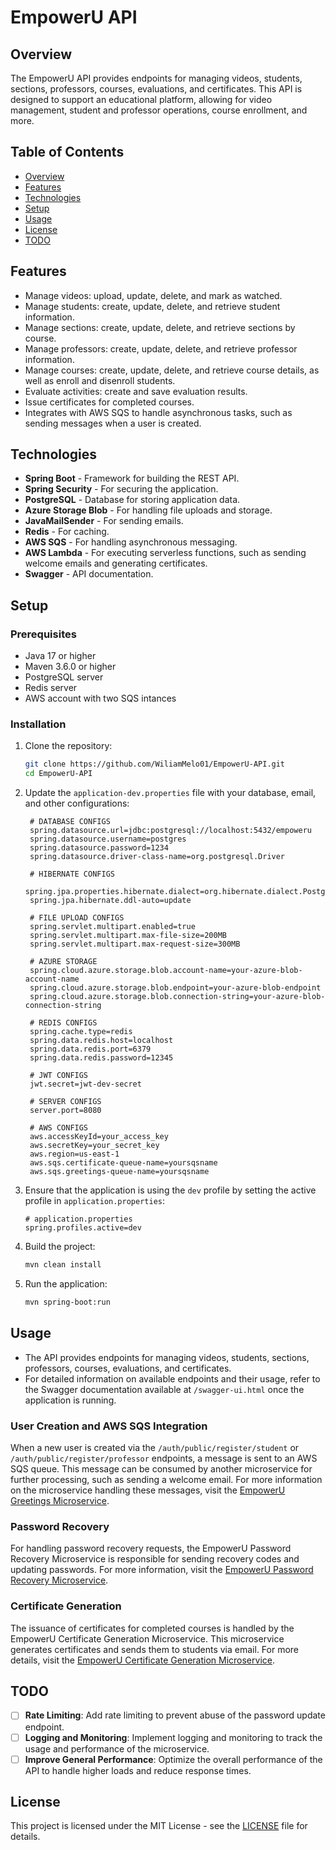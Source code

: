 # EmpowerU API

## Overview

The EmpowerU API provides endpoints for managing videos, students, sections, professors, courses, evaluations, and certificates. This API is designed to support an educational platform, allowing for video management, student and professor operations, course enrollment, and more.

## Table of Contents
- [Overview](#overview)
- [Features](#features)
- [Technologies](#technologies)
- [Setup](#setup)
- [Usage](#usage)
- [License](#license)
- [TODO](#todo)

## Features

- Manage videos: upload, update, delete, and mark as watched.
- Manage students: create, update, delete, and retrieve student information.
- Manage sections: create, update, delete, and retrieve sections by course.
- Manage professors: create, update, delete, and retrieve professor information.
- Manage courses: create, update, delete, and retrieve course details, as well as enroll and disenroll students.
- Evaluate activities: create and save evaluation results.
- Issue certificates for completed courses.
- Integrates with AWS SQS to handle asynchronous tasks, such as sending messages when a user is created.

## Technologies

- **Spring Boot** - Framework for building the REST API.
- **Spring Security** - For securing the application.
- **PostgreSQL** - Database for storing application data.
- **Azure Storage Blob** - For handling file uploads and storage.
- **JavaMailSender** - For sending emails.
- **Redis** - For caching.
- **AWS SQS** - For handling asynchronous messaging.
- **AWS Lambda** - For executing serverless functions, such as sending welcome emails and generating certificates.
- **Swagger** - API documentation.

## Setup

### Prerequisites

- Java 17 or higher
- Maven 3.6.0 or higher
- PostgreSQL server
- Redis server
- AWS account with two SQS intances

### Installation

1. Clone the repository:

    ```bash
    git clone https://github.com/WiliamMelo01/EmpowerU-API.git
    cd EmpowerU-API
    ```

2. Update the `application-dev.properties` file with your database, email, and other configurations:

   ```properties
    # DATABASE CONFIGS
    spring.datasource.url=jdbc:postgresql://localhost:5432/empoweru
    spring.datasource.username=postgres
    spring.datasource.password=1234
    spring.datasource.driver-class-name=org.postgresql.Driver

    # HIBERNATE CONFIGS
    spring.jpa.properties.hibernate.dialect=org.hibernate.dialect.PostgreSQLDialect
    spring.jpa.hibernate.ddl-auto=update

    # FILE UPLOAD CONFIGS
    spring.servlet.multipart.enabled=true
    spring.servlet.multipart.max-file-size=200MB
    spring.servlet.multipart.max-request-size=300MB

    # AZURE STORAGE
    spring.cloud.azure.storage.blob.account-name=your-azure-blob-account-name
    spring.cloud.azure.storage.blob.endpoint=your-azure-blob-endpoint
    spring.cloud.azure.storage.blob.connection-string=your-azure-blob-connection-string

    # REDIS CONFIGS
    spring.cache.type=redis
    spring.data.redis.host=localhost
    spring.data.redis.port=6379
    spring.data.redis.password=12345

    # JWT CONFIGS
    jwt.secret=jwt-dev-secret

    # SERVER CONFIGS
    server.port=8080

    # AWS CONFIGS
    aws.accessKeyId=your_access_key
    aws.secretKey=your_secret_key
    aws.region=us-east-1
    aws.sqs.certificate-queue-name=yoursqsname
    aws.sqs.greetings-queue-name=yoursqsname
    ```

3. Ensure that the application is using the `dev` profile by setting the active profile in `application.properties`:

    ```properties
    # application.properties
    spring.profiles.active=dev
    ```

4. Build the project:

    ```bash
    mvn clean install
    ```

5. Run the application:

    ```bash
    mvn spring-boot:run
    ```

## Usage

- The API provides endpoints for managing videos, students, sections, professors, courses, evaluations, and certificates.
- For detailed information on available endpoints and their usage, refer to the Swagger documentation available at `/swagger-ui.html` once the application is running.

### User Creation and AWS SQS Integration

When a new user is created via the `/auth/public/register/student` or `/auth/public/register/professor` endpoints, a message is sent to an AWS SQS queue. This message can be consumed by another microservice for further processing, such as sending a welcome email. For more information on the microservice handling these messages, visit the [EmpowerU Greetings Microservice](https://github.com/WiliamMelo01/EmpoweruGreetingsMicroServiceLambda).

### Password Recovery

For handling password recovery requests, the EmpowerU Password Recovery Microservice is responsible for sending recovery codes and updating passwords. For more information, visit the [EmpowerU Password Recovery Microservice](https://github.com/WiliamMelo01/EmpowerUPasswordRecoveryMicroservice).

### Certificate Generation

The issuance of certificates for completed courses is handled by the EmpowerU Certificate Generation Microservice. This microservice generates certificates and sends them to students via email. For more details, visit the [EmpowerU Certificate Generation Microservice](https://github.com/WiliamMelo01/EmpoweruCertificateMicroserviceLambda).

## TODO

- [ ] **Rate Limiting**: Add rate limiting to prevent abuse of the password update endpoint.
- [ ] **Logging and Monitoring**: Implement logging and monitoring to track the usage and performance of the microservice.
- [ ] **Improve General Performance**: Optimize the overall performance of the API to handle higher loads and reduce response times.

## License

This project is licensed under the MIT License - see the [LICENSE](LICENSE) file for details.
